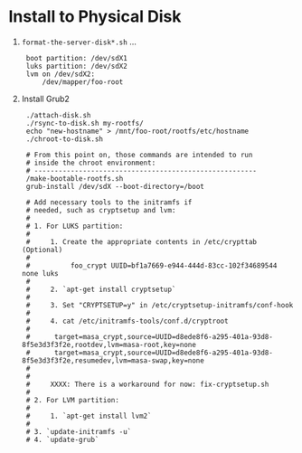 # Install to Physical Disk

1. `format-the-server-disk*.sh` ...

		boot partition: /dev/sdX1
		luks partition: /dev/sdX2
		lvm on /dev/sdX2:
			/dev/mapper/foo-root
		
2. Install Grub2

		./attach-disk.sh
		./rsync-to-disk.sh my-rootfs/
		echo "new-hostname" > /mnt/foo-root/rootfs/etc/hostname
		./chroot-to-disk.sh
		
		# From this point on, those commands are intended to run 
		# inside the chroot environment: 
		# -------------------------------------------------------
		/make-bootable-rootfs.sh
		grub-install /dev/sdX --boot-directory=/boot

		# Add necessary tools to the initramfs if 
		# needed, such as cryptsetup and lvm:
		# 
		# 1. For LUKS partition: 
		#
		#     1. Create the appropriate contents in /etc/crypttab (Optional)
		#
		#          foo_crypt UUID=bf1a7669-e944-444d-83cc-102f34689544 none luks
		# 
		#     2. `apt-get install cryptsetup`
		#
		#     3. Set "CRYPTSETUP=y" in /etc/cryptsetup-initramfs/conf-hook
		#
		#     4. cat /etc/initramfs-tools/conf.d/cryptroot 
		#
		#	   target=masa_crypt,source=UUID=d8ede8f6-a295-401a-93d8-8f5e3d3f3f2e,rootdev,lvm=masa-root,key=none
		#	   target=masa_crypt,source=UUID=d8ede8f6-a295-401a-93d8-8f5e3d3f3f2e,resumedev,lvm=masa-swap,key=none
		#
		#
		#     XXXX: There is a workaround for now: fix-cryptsetup.sh
		#
		# 2. For LVM partition:
		#
		#     1. `apt-get install lvm2`
		# 
		# 3. `update-initramfs -u`
		# 4. `update-grub`


